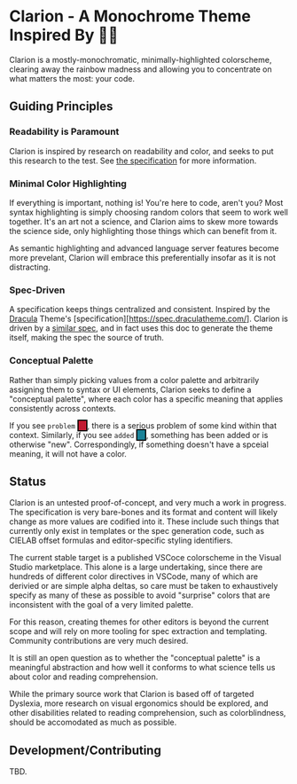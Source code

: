 # Clarion - A Monochrome Theme Inspired By 🧑‍🔬
Clarion is a mostly-monochromatic, minimally-highlighted colorscheme, clearing
away the rainbow madness and allowing you to concentrate on what matters the
most: your code.

## Guiding Principles

### Readability is Paramount
Clarion is inspired by research on readability and color, and seeks to put this research to the test. See [the specification](SPEC.md) for more information.

### Minimal Color Highlighting
If everything is important, nothing is! You're here to code, aren't you? Most syntax highlighting is simply choosing random colors that seem to work well together. It's an art not a science, and Clarion aims to skew more towards the science side, only highlighting those things which can benefit from it.

As semantic highlighting and advanced language server features become more prevelant, Clarion will embrace this preferentially insofar as it is not distracting.

### Spec-Driven
A specification keeps things centralized and consistent. Inspired by the [Dracula](https://draculatheme.com/) Theme's [specification][https://spec.draculatheme.com/]. Clarion is driven by a [similar spec](SPEC.md), and in fact uses this doc to generate the theme itself, making the spec the source of truth.

### Conceptual Palette
Rather than simply picking values from a color palette and arbitrarily assigning them to syntax or UI elements, Clarion seeks to define a "conceptual palette", where each color has a specific meaning that applies consistently across contexts.

If you see `problem` <span style="background-color:#c31a31;border:2px solid black">&emsp;</span>, there is a serious problem of some kind within that context. Similarly, if you see `added` <span style="background-color:#1a8298;border:2px solid black">&emsp;</span>, something has been added or is otherwise "new". Correspondingly, if something doesn't have a spceial meaning, it will not have a color. 

## Status
Clarion is an untested proof-of-concept, and very much a work in progress. The specification is very bare-bones and its format and content will likely change as more values are codified into it. These include such things that currently only exist in templates or the spec generation code, such as CIELAB offset formulas and editor-specific styling identifiers.

The current stable target is a published VSCoce colorscheme in the Visual Studio marketplace. This alone is a large undertaking, since there are hundreds of different color directives in VSCode, many of which are derivied or are simple alpha deltas, so care must be taken to exhaustively specify as many of these as possible to avoid "surprise" colors that are inconsistent with the goal of a very limited palette.

For this reason, creating themes for other editors is beyond the current scope and will rely on more tooling for spec extraction and templating. Community contributions are very much desired.

It is still an open question as to whether the "conceptual palette" is a meaningful abstraction and how well it conforms to what science tells us about color and reading comprehension.

While the primary source work that Clarion is based off of targeted Dyslexia, more research on visual ergonomics should be explored, and other disabilities related to reading comprehension, such as colorblindness, should be accomodated as much as possible.

## Development/Contributing
TBD.
